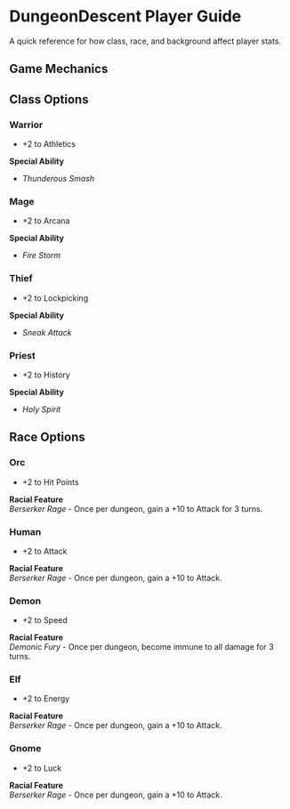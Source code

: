 # DungeonDescent Player Guide

A quick reference for how class, race, and background affect player stats.

## Game Mechanics


## Class Options


### Warrior

  - +2 to Athletics

 **Special Ability**
 - *Thunderous Smash*


### Mage

  - +2 to Arcana

 **Special Ability**
 - *Fire Storm*

### Thief

- +2 to Lockpicking
    
**Special Ability**
 - *Sneak Attack*

### Priest

 - +2 to History

 **Special Ability**
 - *Holy Spirit* 

## Race Options

### Orc
 - +2 to Hit Points

**Racial Feature**  
 *Berserker Rage* - Once per dungeon, gain a +10 to Attack for 3 turns.

### Human
- +2 to Attack

**Racial Feature**  
*Berserker Rage* - Once per dungeon, gain a +10 to Attack.

### Demon
- +2 to Speed

**Racial Feature**  
*Demonic Fury* - Once per dungeon, become immune to all damage for 3 turns.

### Elf
- +2 to Energy

**Racial Feature**  
*Berserker Rage* - Once per dungeon, gain a +10 to Attack.

### Gnome
- +2 to Luck

**Racial Feature**  
*Berserker Rage* - Once per dungeon, gain a +10 to Attack.